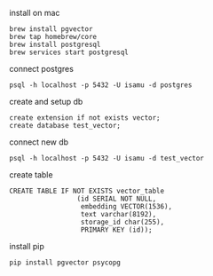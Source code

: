install on mac

```
brew install pgvector
brew tap homebrew/core
brew install postgresql
brew services start postgresql
```

connect postgres

```
psql -h localhost -p 5432 -U isamu -d postgres
```

create and setup db
```
create extension if not exists vector;
create database test_vector;
```

connect new db
```
psql -h localhost -p 5432 -U isamu -d test_vector
```

create table

```
CREATE TABLE IF NOT EXISTS vector_table
                 (id SERIAL NOT NULL,
                  embedding VECTOR(1536),
                  text varchar(8192),
                  storage_id char(255),
                  PRIMARY KEY (id));
```

install pip
```
pip install pgvector psycopg
```
